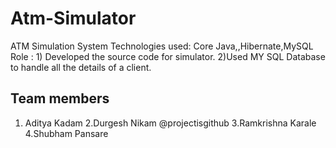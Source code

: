 # Atm-Simulator
ATM Simulation System
Technologies used: Core Java,,Hibernate,MySQL
Role : 1) Developed the source code for simulator.
2)Used MY SQL Database to handle all the details of a client.

## Team members

1. Aditya Kadam
2.Durgesh Nikam @projectisgithub
3.Ramkrishna Karale
4.Shubham Pansare
